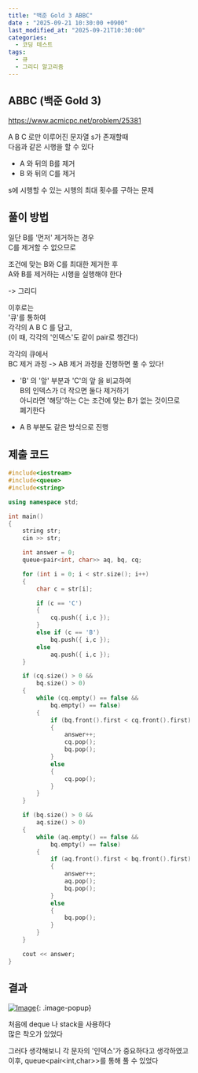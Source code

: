 ```yaml
---
title: "백준 Gold 3 ABBC"
date : "2025-09-21 10:30:00 +0900"
last_modified_at: "2025-09-21T10:30:00"
categories:
  - 코딩 테스트
tags:
  - 큐
  - 그리디 알고리즘
---
```


## ABBC (백준 Gold 3)
<https://www.acmicpc.net/problem/25381><br>

A B C 로만 이루어진 문자열 s가 존재할때<br>
다음과 같은 시행을 할 수 있다<br>

- A 와 뒤의 B를 제거<br>
- B 와 뒤의 C를 제거<br>

s에 시행할 수 있는 시행의 최대 횟수를 구하는 문제<br>

## 풀이 방법

일단 B를 '먼저' 제거하는 경우<br>
C를 제거할 수 없으므로<br>

조건에 맞는 B와 C를 최대한 제거한 후<br>
A와 B를 제거하는 시행을 실행해야 한다<br>

-> 그리디<br>

이후로는<br>
'큐'를 통하여<br>
각각의 A B C 를 담고,<br>
(이 때, 각각의 '인덱스'도 같이 pair로 챙긴다)<br>

각각의 큐에서<br>
BC 제거 과정 -> AB 제거 과정을 진행하면 풀 수 있다!<br>

- 'B' 의 '앞' 부분과 'C'의 앞 을 비교하여<br>
  B의 인덱스가 더 작으면 둘다 제거하기<br>
  아니라면 '해당'하는 C는 조건에 맞는 B가 없는 것이므로<br>
  폐기한다<br>

- A B 부분도 같은 방식으로 진행<br>

## 제출 코드

```cpp
#include<iostream>
#include<queue>
#include<string>

using namespace std;

int main()
{
	string str;
	cin >> str;

	int answer = 0;
	queue<pair<int, char>> aq, bq, cq;

	for (int i = 0; i < str.size(); i++)
	{
		char c = str[i];

		if (c == 'C')
		{
			cq.push({ i,c });
		}
		else if (c == 'B')
			bq.push({ i,c });
		else
			aq.push({ i,c });
	}

	if (cq.size() > 0 &&
		bq.size() > 0)
	{
		while (cq.empty() == false &&
			bq.empty() == false)
		{
			if (bq.front().first < cq.front().first)
			{
				answer++;
				cq.pop();
				bq.pop();
			}
			else
			{
				cq.pop();
			}
		}
	}

	if (bq.size() > 0 &&
		aq.size() > 0)
	{
		while (aq.empty() == false &&
			bq.empty() == false)
		{
			if (aq.front().first < bq.front().first)
			{
				answer++;
				aq.pop();
				bq.pop();
			}
			else
			{
				bq.pop();
			}
		}
	}

	cout << answer;
}
```

## 결과
[![Image](https://github.com/user-attachments/assets/5ef6e1ae-325b-48d5-8709-299edd82e17b)](https://github.com/user-attachments/assets/5ef6e1ae-325b-48d5-8709-299edd82e17b){: .image-popup}<br>

처음에 deque 나 stack을 사용하다<br>
많은 착오가 있었다<br>

그러다 생각해보니 각 문자의 '인덱스'가 중요하다고 생각하였고<br>
이후, queue<pair<int,char>>를 통해 풀 수 있었다<br>
